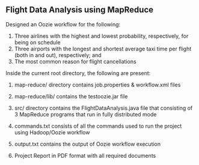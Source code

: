 ## Flight Data Analysis using MapReduce

Designed an Oozie workflow for the following:

  1) Three airlines with the highest and lowest probability, respectively, for being on schedule
  2) Three airports with the longest and shortest average taxi time per flight (both in and out), respectively; and
  3) The most common reason for flight cancellations

Inside the current root directory, the following are present:

1) map-reduce/ directory contains job.properties & workflow.xml files

2) map-reduce/lib/ contains the testoozie.jar file

3) src/ directory contains the FlightDataAnalysis.java file that consisting of 3 MapReduce programs that run in fully distributed mode 

4) commands.txt consists of all the commands used to run the project using Hadoop/Oozie workflow

5) output.txt contains the output of Oozie workflow execution

6) Project Report in PDF format with all required documents
